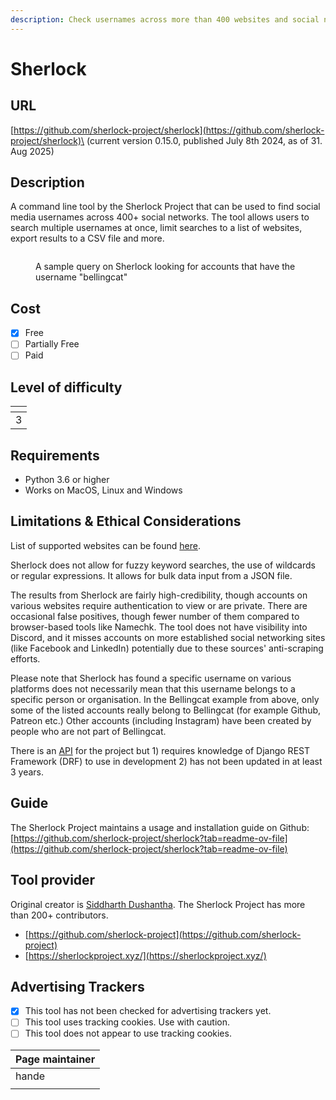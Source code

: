 ```yaml
---
description: Check usernames across more than 400 websites and social networks.
---
```


# Sherlock

## URL

[https://github.com/sherlock-project/sherlock](https://github.com/sherlock-project/sherlock)\
(current version 0.15.0, published July 8th 2024, as of 31. Aug 2025)

## Description

A command line tool by the Sherlock Project that can be used to find social media usernames across 400+ social networks. The tool allows users to search multiple usernames at once, limit searches to a list of websites, export results to a CSV file and more.&#x20;

<figure><img src=".gitbook/assets/Screen Shot 2024-06-06 at 3.26.06 PM.png" alt=""><figcaption><p>A sample query on Sherlock looking for accounts that have the username "bellingcat"</p></figcaption></figure>

## Cost

* [x] Free
* [ ] Partially Free
* [ ] Paid

## Level of difficulty

<table><thead><tr><th data-type="rating" data-max="5"></th></tr></thead><tbody><tr><td>3</td></tr></tbody></table>

## Requirements

* Python 3.6 or higher
* Works on MacOS, Linux and Windows

## Limitations & Ethical Considerations

List of supported websites can be found [here](https://github.com/sherlock-project/sherlock/blob/master/docs/sites.md).

Sherlock does not allow for fuzzy keyword searches, the use of wildcards or regular expressions. It allows for bulk data input from a JSON file.

The results from Sherlock are fairly high-credibility, though accounts on various websites require authentication to view or are private. There are occasional false positives, though fewer number of them compared to browser-based tools like Namechk. The tool does not have visibility into Discord, and it misses accounts on more established social networking sites (like Facebook and LinkedIn) potentially due to these sources' anti-scraping efforts.

Please note that Sherlock has found a specific username on various platforms does not necessarily mean that this username belongs to a specific person or organisation. In the Bellingcat example from above, only some of the listed accounts really belong to Bellingcat (for example Github, Patreon etc.) Other accounts (including Instagram) have been created by people who are not part of Bellingcat.

There is an [API](https://github.com/sherlock-project/api) for the project but 1) requires knowledge of Django REST Framework (DRF) to use in development  2) has not been updated in at least 3 years.&#x20;

## Guide

The Sherlock Project maintains a usage and installation guide on Github: [https://github.com/sherlock-project/sherlock?tab=readme-ov-file](https://github.com/sherlock-project/sherlock?tab=readme-ov-file)

## Tool provider

Original creator is [Siddharth Dushantha](https://github.com/sdushantha). The Sherlock Project has more than 200+ contributors.

* [https://github.com/sherlock-project](https://github.com/sherlock-project)
* [https://sherlockproject.xyz/](https://sherlockproject.xyz/)

## Advertising Trackers

* [x] This tool has not been checked for advertising trackers yet.
* [ ] This tool uses tracking cookies. Use with caution.
* [ ] This tool does not appear to use tracking cookies.

| Page maintainer |
| --------------- |
| hande           |
|                 |
